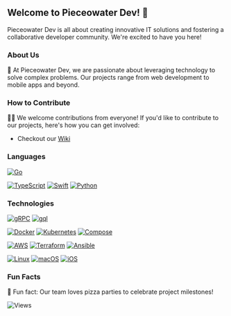 ## Welcome to Pieceowater Dev! 👋

Pieceowater Dev is all about creating innovative IT solutions and fostering a collaborative developer community. We're excited to have you here!

### About Us

🌟 At Pieceowater Dev, we are passionate about leveraging technology to solve complex problems. Our projects range from web development to mobile apps and beyond.

### How to Contribute

👩‍💻 We welcome contributions from everyone! If you'd like to contribute to our projects, here's how you can get involved:
- Checkout our [Wiki](https://github.com/pieceowater-dev/.github/wiki) 

### Languages
[![Go](https://img.shields.io/badge/golang-black?style=for-the-badge&logo=go)](https://github.com/pieceowater)

[![TypeScript](https://img.shields.io/badge/typescript-black?style=flat-square&logo=typescript)](https://github.com/pieceowater)
[![Swift](https://img.shields.io/badge/swift-black?style=flat-square&logo=swift)](https://github.com/pieceowater)
[![Python](https://img.shields.io/badge/python-black?style=flat-square&logo=python)](https://github.com/pieceowater)

### Technologies
[![gRPC](https://img.shields.io/badge/gRPC-black?style=for-the-badge&logo=google)]()
[![gql](https://img.shields.io/badge/graphql-black?style=for-the-badge&logo=graphql)]()

[![Docker](https://img.shields.io/badge/docker-black?style=for-the-badge&logo=docker)]()
[![Kubernetes](https://img.shields.io/badge/kubernetes-black?style=for-the-badge&logo=kubernetes)]()
[![Compose](https://img.shields.io/badge/Compose-black?style=for-the-badge&logo=docker)]()

[![AWS](https://img.shields.io/badge/AWS-black?style=flat-square&logo=amazonwebservices)]()
[![Terraform](https://img.shields.io/badge/terraform-black?style=flat-square&logo=terraform)]()
[![Ansible](https://img.shields.io/badge/ansible-black?style=flat-square&logo=ansible)]()

[![Linux](https://img.shields.io/badge/linux-black?style=flat-square&logo=Linux)](https://github.com/pieceowater)
[![macOS](https://img.shields.io/badge/macos-black?style=flat-square&logo=Apple)](https://github.com/pieceowater)
[![iOS](https://img.shields.io/badge/ios-black?style=flat-square&logo=Apple)](https://github.com/pieceowater)

<!--### Technologies & Frameworks
[![Docker](https://img.shields.io/badge/docker-black?style=for-the-badge&logo=docker)]()
[![Kubernetes](https://img.shields.io/badge/kubernetes-black?style=for-the-badge&logo=kubernetes)]()
[![AWS](https://img.shields.io/badge/AWS-black?style=for-the-badge&logo=amazonwebservices)]()
[![Terraform](https://img.shields.io/badge/terraform-black?style=for-the-badge&logo=terraform)]()
[![Ansible](https://img.shields.io/badge/ansible-black?style=for-the-badge&logo=ansible)]()
[![GIN](https://img.shields.io/badge/GIN-black?style=for-the-badge&logo=go)]()
[![NestJS](https://img.shields.io/badge/NestJS-black?style=for-the-badge&logo=NestJS)]()
[![Vue](https://img.shields.io/badge/Vue-black?style=for-the-badge&logo=Vue.JS)]()
[![React](https://img.shields.io/badge/React-black?style=for-the-badge&logo=React)]() -->

<!-- ### Languages
[![GO](https://img.shields.io/badge/golang-black?style=for-the-badge&logo=go)]()
[![TypScript](https://img.shields.io/badge/typescript-black?style=for-the-badge&logo=typescript)](https://github.com/pieceowater)
[![Swift](https://img.shields.io/badge/swift-black?style=for-the-badge&logo=swift)](https://github.com/pieceowater)
[![Kotlin](https://img.shields.io/badge/kotlin-black?style=for-the-badge&logo=kotlin)](https://github.com/pieceowater) -->

<!-- [![CPP](https://img.shields.io/badge/cpp-black?style=for-the-badge&logo=cplusplus)](https://github.com/pieceowater) -->
<!-- [![Python](https://img.shields.io/badge/python-black?style=for-the-badge&logo=python)](https://github.com/pieceowater) -->
<!-- [![Bash](https://img.shields.io/badge/bash-black?style=for-the-badge&logo=gnu-bash&logoColor=white)](https://github.com/pieceowater) -->
<!-- [![SQL](https://img.shields.io/badge/sql-black?style=for-the-badge&logo=postgresql)](https://github.com/pieceowater) -->

### Fun Facts

🍕 Fun fact: Our team loves pizza parties to celebrate project milestones!

![Views](https://komarev.com/ghpvc/?username=pieceowater-dev&color=blue&style=flat)
